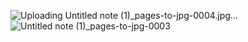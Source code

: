 ![Uploading Untitled note (1)_pages-to-jpg-0004.jpg…]()
![Untitled note (1)_pages-to-jpg-0003](https://github.com/user-attachments/assets/79437445-89af-4a05-9d97-f6397f44e7a0)
